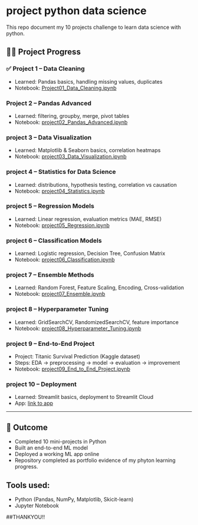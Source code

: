 # project python data science
This repo document my 10 projects challenge to learn data science with python. 

## 🏋️‍♀️ Project Progress

### ✅ Project 1 – Data Cleaning
- Learned: Pandas basics, handling missing values, duplicates
- Notebook: [Project01_Data_Cleaning.ipynb](project01_Data_Cleaning.ipynb)

###  Project 2 – Pandas Advanced
- Learned: filtering, groupby, merge, pivot tables
- Notebook: [project02_Pandas_Advanced.ipynb](project02_Pandas_Advanced.ipynb)

###  project 3 – Data Visualization
- Learned: Matplotlib & Seaborn basics, correlation heatmaps
- Notebook: [project03_Data_Visualization.ipynb](project03_Data_Visualization.ipynb)

###  project 4 – Statistics for Data Science
- Learned: distributions, hypothesis testing, correlation vs causation
- Notebook: [project04_Statistics.ipynb](project04_Statistics.ipynb)

###  project 5 – Regression Models
- Learned: Linear regression, evaluation metrics (MAE, RMSE)
- Notebook: [project05_Regression.ipynb](project05_Regression.ipynb)

###  project 6 – Classification Models
- Learned: Logistic regression, Decision Tree, Confusion Matrix
- Notebook: [project06_Classification.ipynb](project06_Classification.ipynb)

###  project 7 – Ensemble Methods
- Learned: Random Forest, Feature Scaling, Encoding, Cross-validation
- Notebook: [project07_Ensemble.ipynb](project07_Ensemble.ipynb)

###  project 8 – Hyperparameter Tuning
- Learned: GridSearchCV, RandomizedSearchCV, feature importance
- Notebook: [project08_Hyperparameter_Tuning.ipynb](project08_Hyperparameter_Tuning.ipynb)

###  project 9 – End-to-End Project
- Project: Titanic Survival Prediction (Kaggle dataset)
- Steps: EDA → preprocessing → model → evaluation → improvement
- Notebook: [project09_End_to_End_Project.ipynb](project09_End_to_End_Project.ipynb)

###  project 10 – Deployment
- Learned: Streamlit basics, deployment to Streamlit Cloud
- App: [link to app](https://share.streamlit.io/yourusername/10-projects-of-data-science)

---

## 🎯 Outcome
- Completed 10 mini-projects in Python
- Built an end-to-end ML model
- Deployed a working ML app online
- Repository completed as portfolio evidence of my phyton learning progress.

## Tools used:
- Python (Pandas, NumPy, Matplotlib, Skicit-learn)
- Jupyter Notebook

##THANKYOU!!

